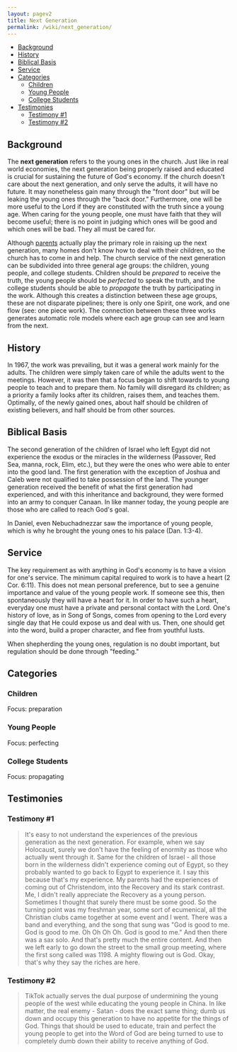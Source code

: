 ```yaml
---
layout: pagev2
title: Next Generation
permalink: /wiki/next_generation/
---
```

- [Background](#background)
- [History](#history)
- [Biblical Basis](#biblical-basis)
- [Service](#service)
- [Categories](#categories)
  - [Children](#children)
  - [Young People](#young-people)
  - [College Students](#college-students)
- [Testimonies](#testimonies)
  - [Testimony #1](#testimony-1)
  - [Testimony #2](#testimony-2)

## Background

The **next generation** refers to the young ones in the church. Just like in real world economies, the next generation being properly raised and educated is crucial for sustaining the future of God's economy. If the church doesn't care about the next generation, and only serve the adults, it will have no future. It may nonetheless gain many through the "front door" but will be leaking the young ones through the "back door." Furthermore, one will be more useful to the Lord if they are constituted with the truth since a young age. When caring for the young people, one must have faith that they will become useful; there is no point in judging which ones will be good and which ones will be bad. They all must be cared for.

Although [parents](../parenting) actually play the primary role in raising up the next generation, many homes don't know how to deal with their children, so the church has to come in and help. The church service of the next generation can be subdivided into three general age groups: the children, young people, and college students. Children should be *prepared* to receive the truth, the young people should be *perfected* to speak the truth, and the college students should be able to *propagate* the truth by participating in the work. Although this creates a distinction between these age groups, these are not disparate pipelines; there is only one Spirit, one work, and one flow (see: one piece work). The connection between these three works generates automatic role models where each age group can see and learn from the next.

## History

In 1967, the work was prevailing, but it was a general work mainly for the adults. The children were simply taken care of while the adults went to the meetings. However, it was then that a focus began to shift towards to young people to teach and to prepare them. No family will disregard its children; as a priority a family looks after its children, raises them, and teaches them. Optimally, of the newly gained ones, about half should be children of existing believers, and half should be from other sources.

## Biblical Basis

The second generation of the children of Israel who left Egypt did not experience the exodus or the miracles in the wilderness (Passover, Red Sea, manna, rock, Elim, etc.), but they were the ones who were able to enter into the good land. The first generation with the exception of Joshua and Caleb were not qualified to take possession of the land. The younger generation received the benefit of what the first generation had experienced, and with this inheritance and background, they were formed into an army to conquer Canaan. In like manner today, the young people are those who are called to reach God's goal.

In Daniel, even Nebuchadnezzar saw the importance of young people, which is why he brought the young ones to his palace (Dan. 1:3-4). 

## Service

The key requirement as with anything in God's economy is to have a vision for one's service. The minimum capital required to work is to have a heart (2 Cor. 6:11). This does not mean personal preference, but to see a genuine importance and value of the young people work. If someone see this, then spontaneously they will have a heart for it. In order to have such a heart, everyday one must have a private and personal contact with the Lord. One's history of love, as in Song of Songs, comes from opening to the Lord every single day that He could expose us and deal with us. Then, one should get into the word, build a proper character, and flee from youthful lusts.

When shepherding the young ones, regulation is no doubt important, but regulation should be done through "feeding."  

## Categories

### Children

Focus: preparation

### Young People

Focus: perfecting

### College Students

Focus: propagating

## Testimonies

### Testimony #1

>It's easy to not understand the experiences of the previous generation as the next generation. For example, when we say Holocaust, surely we don't have the feeling of enormity as those who actually went through it. Same for the children of Israel - all those born in the wilderness didn't experience coming out of Egypt, so they probably wanted to go back to Egypt to experience it. I say this because that's my experience. My parents had the experiences of coming out of Christendom, into the Recovery and its stark contrast. Me, I didn't really appreciate the Recovery as a young person. Sometimes I thought that surely there must be some good. So the turning point was my freshman year, some sort of ecumenical, all the Christian clubs came together at some event and I went. There was a band and everything, and the song that sung was "God is good to me. God is good to me. Oh Oh Oh Oh. God is good to me." And then there was a sax solo. And that's pretty much the entire content. And then we left early to go down the street to the small group meeting, where the first song called was 1198. A mighty flowing out is God. Okay, that's why they say the riches are here.

### Testimony #2

>TikTok actually serves the dual purpose of undermining the young people of the west while educating the young people in China. In like matter, the real enemy - Satan - does the exact same thing; dumb us down and occupy this generation to have no appetite for the things of God. Things that should be used to educate, train and perfect the young people to get into the Word of God are being turned to use to completely dumb down their ability to receive anything of God.
